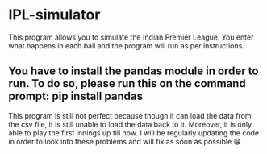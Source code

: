 # IPL-simulator
This program allows you to simulate the Indian Premier League. You enter what happens in each ball and the program will run as per instructions.

## You have to install the pandas module in order to run. To do so, please run this on the command prompt: pip install pandas
This program is still not perfect because though it can load the data from the csv file, it is still unable to load the data back to it. Moreover, it is only able to play the first innings up till now. I will be regularly updating the code in order to look into these problems and will fix as soon as possible 😁
